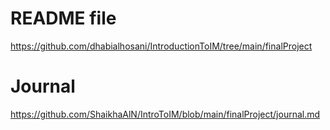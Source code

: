 # README file
https://github.com/dhabialhosani/IntroductionToIM/tree/main/finalProject
# Journal
https://github.com/ShaikhaAlN/IntroToIM/blob/main/finalProject/journal.md
